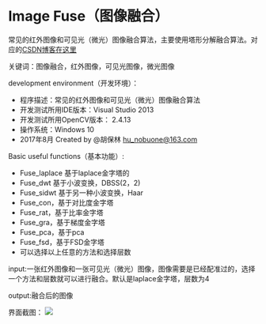 # Image Fuse（图像融合）

常见的红外图像和可见光（微光）图像融合算法，主要使用塔形分解融合算法。对应的[CSDN博客在这里](http://blog.csdn.net/baolinq)

关键词：图像融合，红外图像，可见光图像，微光图像

development environment（开发环境）：

* 程序描述：常见的红外图像和可见光（微光）图像融合算法
* 开发测试所用IDE版本：Visual Studio 2013
* 开发测试所用OpenCV版本：	2.4.13
* 操作系统：Windows 10
* 2017年8月 Created by @胡保林  hu_nobuone@163.com

Basic useful functions（基本功能）:

* Fuse_laplace 基于laplace金字塔的
* Fuse_dwt  基于小波变换，DBSS(2，2)
* Fuse_sidwt 基于另一种小波变换，Haar
* Fuse_con，基于对比度金字塔
* Fuse_rat，基于比率金字塔
* Fuse_gra，基于梯度金字塔
* Fuse_pca，基于pca
* Fuse_fsd，基于FSD金字塔
* 可以选择以上任意的方法和选择层数

input:一张红外图像和一张可见光（微光）图像，图像需要是已经配准过的，选择一个方法和层数就可以进行融合。默认是laplace金字塔，层数为4

output:融合后的图像


界面截图：
![](http://img.blog.csdn.net/20170930153258985?watermark/2/text/aHR0cDovL2Jsb2cuY3Nkbi5uZXQvYmFvbGlucQ==/font/5a6L5L2T/fontsize/400/fill/I0JBQkFCMA==/dissolve/70/gravity/Center)
